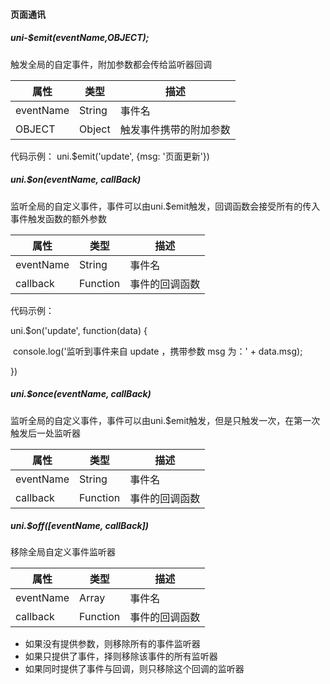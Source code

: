 #### 页面通讯

##### uni-$emit(eventName,OBJECT);

触发全局的自定事件，附加参数都会传给监听器回调

| 属性      | 类型   | 描述                   |
| --------- | ------ | ---------------------- |
| eventName | String | 事件名                 |
| OBJECT    | Object | 触发事件携带的附加参数 |

代码示例： uni.$emit('update', {msg: '页面更新'})

##### uni.$on(eventName, callBack)

监听全局的自定义事件，事件可以由uni.$emit触发，回调函数会接受所有的传入事件触发函数的额外参数

| 属性      | 类型     | 描述           |
| --------- | -------- | -------------- |
| eventName | String   | 事件名         |
| callback  | Function | 事件的回调函数 |

代码示例：

uni.$on('update', function(data) {

​	console.log('监听到事件来自 update ，携带参数 msg 为：' + data.msg);

})

##### uni.$once(eventName, callBack)

监听全局的自定义事件，事件可以由uni.$emit触发，但是只触发一次，在第一次触发后一处监听器

| 属性      | 类型     | 描述           |
| --------- | -------- | -------------- |
| eventName | String   | 事件名         |
| callback  | Function | 事件的回调函数 |

##### uni.$off([eventName, callBack])

移除全局自定义事件监听器

| 属性      | 类型          | 描述           |
| --------- | ------------- | -------------- |
| eventName | Array<String> | 事件名         |
| callback  | Function      | 事件的回调函数 |

+ 如果没有提供参数，则移除所有的事件监听器
+ 如果只提供了事件，择则移除该事件的所有监听器
+ 如果同时提供了事件与回调，则只移除这个回调的监听器